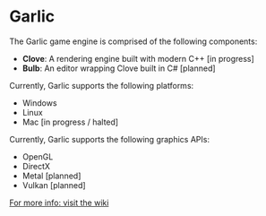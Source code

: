 # Garlic
The Garlic game engine is comprised of the following components:

- **Clove**:  A rendering engine built with modern C++ [in progress]
- **Bulb**:   An editor wrapping Clove built in C# [planned]

Currently, Garlic supports the following platforms:

- Windows
- Linux
- Mac [in progress / halted]

Currently, Garlic supports the following graphics APIs:

- OpenGL
- DirectX
- Metal [planned]
- Vulkan [planned]

[For more info: visit the wiki](https://github.com/AGarlicMonkey/Clove/wiki)

